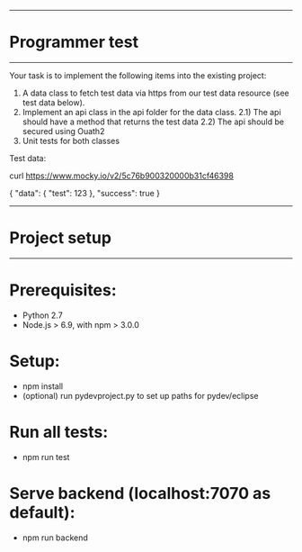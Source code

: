 ------------------------------------------------------------------
# Programmer test
------------------------------------------------------------------

Your task is to implement the following items into the existing project:
1) A data class to fetch test data via https from our test data resource (see test data below).
2) Implement an api class in the api folder for the data class.
	2.1) The api should have a method that returns the test data
	2.2) The api should be secured using Ouath2
3) Unit tests for both classes


Test data:

curl https://www.mocky.io/v2/5c76b900320000b31cf46398

{
    "data": {
        "test": 123
    },
    "success": true
}



------------------------------------------------------------------
# Project setup
------------------------------------------------------------------

# Prerequisites:
* Python 2.7
* Node.js > 6.9, with npm > 3.0.0

# Setup:
* npm install
* (optional) run pydevproject.py to set up paths for pydev/eclipse

# Run all tests:
* npm run test

# Serve backend (localhost:7070 as default):
* npm run backend
